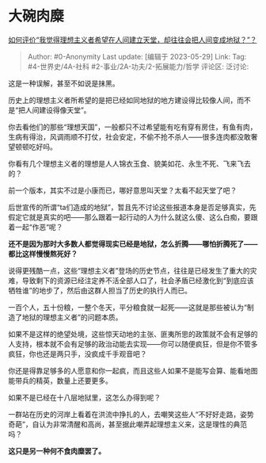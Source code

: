 # 大碗肉糜
[如何评价“我觉得理想主义者希望在人间建立天堂，却往往会把人间变成地狱？”？](https://www.zhihu.com/question/601183213/answer/3050316393)

> Author: #0-Anonymity
> Last update: [编辑于 2023-05-29]
> Link:
> Tag: #4-世界史/4A-社科 #2-事业/2A-功夫/2-拓展能力/哲学 
> 评论区:
> 泛讨论:

这是一种误解，甚至不如说是抹黑。

历史上的理想主义者所希望的是把已经如同地狱的地方建设得比较像人间，而不是“把人间建设得像天堂”。

你去看他们的那些“理想天国”，一般都只不过希望能有吃有穿有房住，有鱼有肉，生病有得治，风调雨顺不打仗，社会安定，不偷不抢不杀人——很多连肉都没敢奢望顿顿吃好吗。

你看有几个理想主义者的理想是人人锦衣玉食、貌美如花、永生不死、飞来飞去的？

前一个版本，其实不过是小康而已，哪好意思叫天堂？太看不起天堂了吧？

后世宣传的所谓“ta们造成的地狱”，暂且先不讨论这些报道本身是否足够真实，先假定它就是真实的吧——那么跟着一起行动的人为什么就这么傻、这么白痴，要跟着一起“作恶“呢？

**还不是因为那时大多数人都觉得现实已经是地狱，怎么折腾——哪怕折腾死了——都比这样慢慢熬死好？**

说得更残酷一点，这些“理想主义者”登场的历史节点，往往是已经发生了重大的灾难，导致剩下的资源已经注定养不活全部人口了，社会矛盾已经激化到“到底应该牺牲谁”的地步了，然后由这群人担当了历史的执行人而已。

一百个人，五十份粮，一整个冬天，平分粮食就一起死——这就是那些被认为“制造了地狱的理想主义者”的问题本质。

如果不是这样的绝望处境，这些惊天动地的主张、匪夷所思的政策就不会有足够的人支持，根本就不会有足够的政治动能去实现——你可以随便疯狂，但是你不管多疯狂，你也还是两只手，没疯成千手观音吧？

你还是得靠足够多的人愿意和你一起疯，而且这些人如果不是能写会算、能看地图能带兵的精英，数量上还要更多。

如果不是已经在十八层地狱里，这怎么办得到呢？

一群站在历史的河岸上看着在洪流中挣扎的人，去嘲笑这些人“不好好走路，姿势奇葩”，自认为非常清醒和高尚，甚至据此嘲弄起理想主义来，这是理性的典范吗？

**这只是另一种何不食肉糜罢了。**